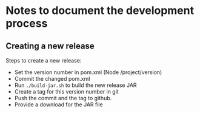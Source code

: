 Notes to document the development process
=========================================

Creating a new release
----------------------

Steps to create a new release:

* Set the version number in pom.xml (Node /project/version)
* Commit the changed pom.xml
* Run `./build-jar.sh` to build the new release JAR
* Create a tag for this version number in git
* Push the commit and the tag to github.
* Provide a download for the JAR file
